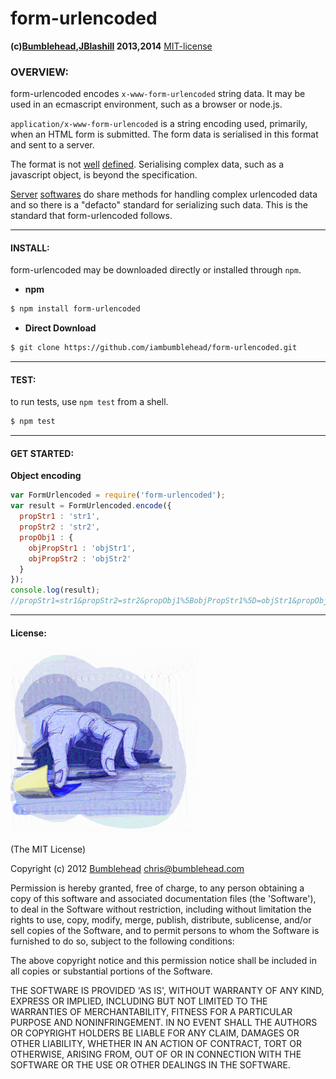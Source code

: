 form-urlencoded
===============
**(c)[Bumblehead][0],[JBlashill][6] 2013,2014** [MIT-license](#license)

### OVERVIEW:

form-urlencoded encodes `x-www-form-urlencoded` string data. It may be used in an ecmascript environment, such as a browser or node.js.

`application/x-www-form-urlencoded` is a string encoding used, primarily, when an HTML form is submitted. The form data is serialised in this format and sent to a server.

The format is not [well][1] [defined][2]. Serialising complex data, such as a javascript object, is beyond the specification.

[Server][3] [softwares][5] do share methods for handling complex urlencoded data and so there is a "defacto" standard for serializing such data. This is the standard that form-urlencoded follows.


[0]: http://www.bumblehead.com                            "bumblehead"
[1]: http://www.w3.org/TR/html4/interact/forms.html#h-17.13.4.1  "w3c"
[2]: http://www.w3.org/TR/html5/forms.html#url-encoded-form-data "w3c"
[3]: http://nodejs.org/api/querystring.html               "node.js qs"
[4]: www.ruby-doc.org/stdlib-1.9.3/libdoc/uri/rdoc/URI.html    "rails"
[5]: https://github.com/visionmedia/node-querystring           "tj qs"
[6]: https://github.com/jblashill/form-urlencoded          "jblashill"


---------------------------------------------------------
#### <a id="install"></a>INSTALL:

form-urlencoded may be downloaded directly or installed through `npm`.

 * **npm**

 ```bash
 $ npm install form-urlencoded
 ```

 * **Direct Download**
 
 ```bash
 $ git clone https://github.com/iambumblehead/form-urlencoded.git
 ```

---------------------------------------------------------
#### <a id="test"></a>TEST:

 to run tests, use `npm test` from a shell.

 ```bash
 $ npm test
 ```

---------------------------------------------------------
#### <a id="get-started">GET STARTED:

**Object encoding**

```javascript
var FormUrlencoded = require('form-urlencoded');
var result = FormUrlencoded.encode({
  propStr1 : 'str1',
  propStr2 : 'str2',
  propObj1 : { 
    objPropStr1 : 'objStr1', 
    objPropStr2 : 'objStr2'
  }
});
console.log(result);
//propStr1=str1&propStr2=str2&propObj1%5BobjPropStr1%5D=objStr1&propObj1%5BobjPropStr2%5D=objStr2
```
   
---------------------------------------------------------
#### <a id="license">License:

![scrounge](https://github.com/iambumblehead/scroungejs/raw/master/img/hand.png) 

(The MIT License)

Copyright (c) 2012 [Bumblehead][0] <chris@bumblehead.com>

Permission is hereby granted, free of charge, to any person obtaining a copy of this software and associated documentation files (the 'Software'), to deal in the Software without restriction, including without limitation the rights to use, copy, modify, merge, publish, distribute, sublicense, and/or sell copies of the Software, and to permit persons to whom the Software is furnished to do so, subject to the following conditions:

The above copyright notice and this permission notice shall be included in all copies or substantial portions of the Software.

THE SOFTWARE IS PROVIDED 'AS IS', WITHOUT WARRANTY OF ANY KIND, EXPRESS OR IMPLIED, INCLUDING BUT NOT LIMITED TO THE WARRANTIES OF MERCHANTABILITY, FITNESS FOR A PARTICULAR PURPOSE AND NONINFRINGEMENT. IN NO EVENT SHALL THE AUTHORS OR COPYRIGHT HOLDERS BE LIABLE FOR ANY CLAIM, DAMAGES OR OTHER LIABILITY, WHETHER IN AN ACTION OF CONTRACT, TORT OR OTHERWISE, ARISING FROM, OUT OF OR IN CONNECTION WITH THE SOFTWARE OR THE USE OR OTHER DEALINGS IN THE SOFTWARE.
   
